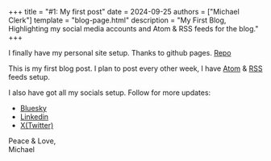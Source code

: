 +++
title = "#1: My first post"
date = 2024-09-25
authors = ["Michael Clerk"]
template = "blog-page.html"
description = "My First Blog, Highlighting my social media accounts and Atom & RSS feeds for the blog."
+++

I finally have my personal site setup. Thanks to github pages. [Repo](https://github.com/mclerk/mclerk.github.io)

This is my first blog post. I plan to post every other week, I have [Atom](https://mclerk.net/atom.xml) & [RSS](https://mclerk.net/rss.xml) feeds setup.

I also have got all my socials setup. Follow for more updates:

- [Bluesky](https://mclerk.bsky.social)
- [Linkedin](https://linkedin.com/in/mclerk)
- [X(Twitter)](https://x.com/_mclerk)

Peace & Love,  
Michael
